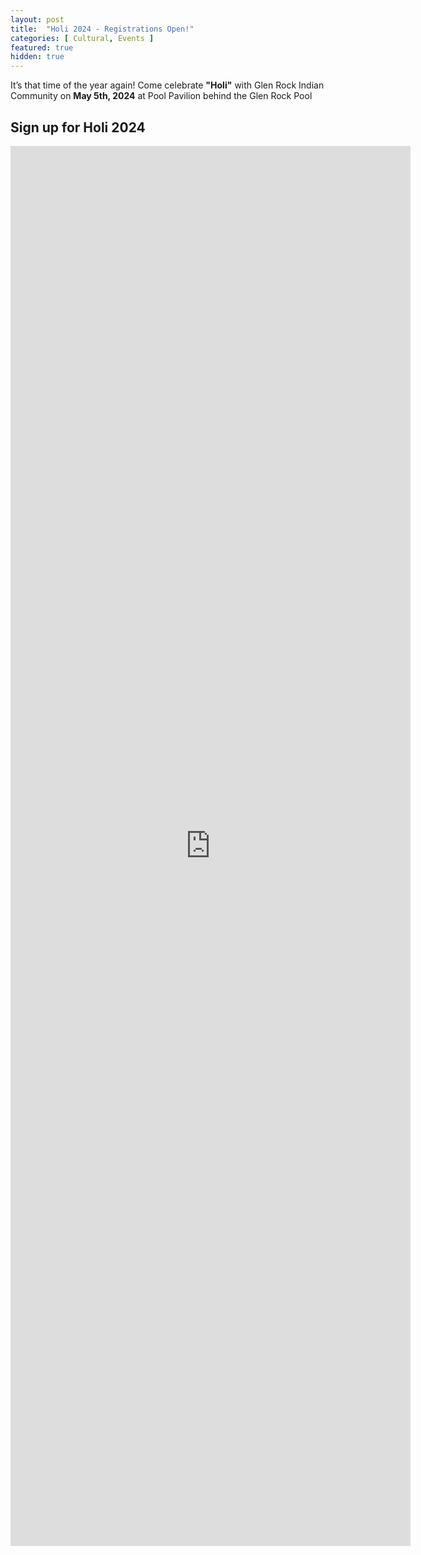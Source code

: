 ```yaml
---
layout: post
title:  "Holi 2024 - Registrations Open!"
categories: [ Cultural, Events ]
featured: true
hidden: true
---
```


It’s that time of the year again! Come celebrate **"Holi"** with Glen Rock Indian Community on **May 5th, 2024** at Pool Pavilion behind the Glen Rock Pool

## Sign up for Holi 2024

<p align="center"><iframe src="https://docs.google.com/forms/d/e/1FAIpQLScMXrWRIOgjZVRx2rqx8ETUDgTa8AA0-3F2FKk92qnuwy7O1w/viewform?embedded=true" width="640" height="2240" frameborder="0" marginheight="0" marginwidth="0">Loading…</iframe></p>
